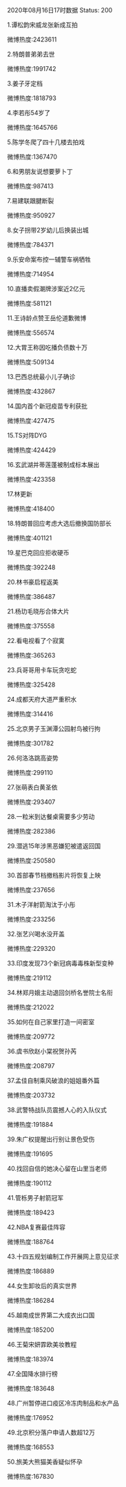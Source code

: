 2020年08月16日17时数据
Status: 200

1.谭松韵宋威龙张新成互拍

微博热度:2423611

2.特朗普弟弟去世

微博热度:1991742

3.姜子牙定档

微博热度:1818793

4.李若彤54岁了

微博热度:1645766

5.陈学冬爬了四十几楼去拍戏

微博热度:1367470

6.和男朋友说想要萝卜丁

微博热度:987413

7.易建联跟腱断裂

微博热度:950927

8.女子拐带2岁幼儿后换装出城

微博热度:784371

9.乐安命案布控一辅警车祸牺牲

微博热度:714954

10.直播卖假潮牌涉案近2亿元

微博热度:581121

11.王诗龄点赞王岳伦道歉微博

微博热度:556574

12.大胃王称因吃播负债数十万

微博热度:509134

13.巴西总统最小儿子确诊

微博热度:432867

14.国内首个新冠疫苗专利获批

微博热度:427475

15.TS对阵DYG

微博热度:424429

16.玄武湖并蒂莲蓬被制成标本展出

微博热度:423358

17.林更新

微博热度:418400

18.特朗普回应考虑大选后撤换国防部长

微博热度:401121

19.星巴克回应拒收硬币

微博热度:392248

20.林书豪启程返美

微博热度:386487

21.杨玏毛晓彤合体大片

微博热度:375558

22.看电视看了个寂寞

微博热度:365263

23.兵哥哥用卡车玩贪吃蛇

微博热度:325428

24.成都天府大道严重积水

微博热度:314416

25.北京男子玉渊潭公园射鸟被行拘

微博热度:301782

26.何洛洛跳高姿势

微博热度:299110

27.张萌表白黄圣依

微博热度:293407

28.一粒米到达餐桌需要多少劳动

微博热度:282386

29.潜逃15年涉黑恶嫌犯被遣返回国

微博热度:250580

30.首部春节档撤档影片将恢复上映

微博热度:237656

31.木子洋射箭淘汰于小彤

微博热度:233256

32.张艺兴喝水没开盖

微博热度:229320

33.印度发现73个新冠病毒毒株新型变种

微博热度:219112

34.林郑月娥主动退回剑桥名誉院士名衔

微博热度:212022

35.如何在自己家里打造一间密室

微博热度:209772

36.虞书欣赵小棠祝贺孙芮

微博热度:208797

37.孟佳自制乘风破浪的姐姐番外篇

微博热度:203732

38.武警特战队员震撼人心的入队仪式

微博热度:191884

39.朱广权提醒出行别让景色受伤

微博热度:191695

40.找回自信的她决心留在山里当老师

微博热度:190112

41.管栎男子射箭冠军

微博热度:189423

42.NBA复赛最佳阵容

微博热度:188764

43.十四五规划编制工作开展网上意见征求

微博热度:186889

44.女生卸妆后的真实世界

微博热度:186284

45.越南成世界第二大成衣出口国

微博热度:185200

46.王菊宋妍霏欧美妆教程

微博热度:183974

47.全国降水排行榜

微博热度:183648

48.广州暂停进口疫区冷冻肉制品和水产品

微博热度:176952

49.北京积分落户申请人数超12万

微博热度:168553

50.旅美大熊猫美香疑似怀孕

微博热度:167830

